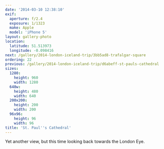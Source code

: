 ```yaml
---
date: '2014-03-10 12:38:10'
exif:
  aperture: f/2.4
  exposure: 1/1323
  make: Apple
  model: 'iPhone 5'
layout: gallery-photo
location:
  latitude: 51.513973
  longitude: -0.098416
next: /gallery/2014-london-iceland-trip/3bb5ad8-trafalgar-square
ordering: 22
previous: /gallery/2014-london-iceland-trip/d6abeff-st-pauls-cathedral
sizes:
  1280:
    height: 960
    width: 1280
  640w:
    height: 480
    width: 640
  200x200:
    height: 200
    width: 200
  96x96:
    height: 96
    width: 96
title: 'St. Paul''s Cathedral'
---
```


Yet another view, but this time looking back towards the London Eye.

